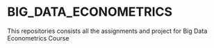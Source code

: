 # BIG_DATA_ECONOMETRICS
This repositories consists all the assignments and project for Big Data Econometrics Course 
